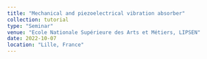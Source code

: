 ```yaml
---
title: "Mechanical and piezoelectrical vibration absorber"
collection: tutorial
type: "Seminar"
venue: "Ecole Nationale Supérieure des Arts et Métiers, LIPSEN"
date: 2022-10-07
location: "Lille, France"
---
```

